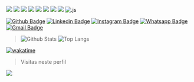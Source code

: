 ![](https://img.shields.io/badge/-SQL-000000?style=flat&logo=PostgreSQL)
![](https://img.shields.io/badge/-Git-000000?style=flat&logo=git&logoColor=F05032)
![](https://img.shields.io/badge/-GitHub-000000?style=flat&logo=github&logoColor=FFFFFF)
![](https://img.shields.io/badge/-Linux-000000?style=flat&logo=linux&logoColor=FFFF00)
![](https://img.shields.io/badge/-BootStrap-000000?style=flat&logo=BootStrap&logoColor=4B0082)
![](https://img.shields.io/badge/-HTML-000000?style=flat&logo=HTML5&logoColor=FF4500)
![](https://img.shields.io/badge/-CSS-000000?style=flat&logo=CSS3&logoColor=836FFF)
![](https://img.shields.io/badge/-JavaScript-000000?style=flat&logo=javaScript&logoColor=FFFF00)
![.js](https://img.shields.io/badge/-Node.js-000000?style=flat&logo=Node.js&logoColor=00FF00)

[![Github Badge](https://img.shields.io/github/followers/gubleo?label=Seguir&style=social)](https://github.com/gubleo)
[![Linkedin Badge](https://img.shields.io/badge/-LinkedIn-blue?style=flat-square&logo=Linkedin&logoColor=white&link=https://www.linkedin.com/in/gubleo/)](https://www.linkedin.com/in/gubleo/)
[![Instagram Badge](https://img.shields.io/badge/Instagram-C13584?style=flat-square&labelColor=C13584&logo=instagram&logoColor=white&link=https://www.instagram.com/gubleo/)](https://www.instagram.com/gubleo/)
[![Whatsapp Badge](https://img.shields.io/badge/-Whatsapp-4CA143?style=flat-square&labelColor=4CA143&logo=whatsapp&logoColor=white&link=https://api.whatsapp.com/send?phone=5511972761308)](https://api.whatsapp.com/send?phone=5511972761308)
[![Gmail Badge](https://img.shields.io/badge/-Gmail-c14438?style=flat-square&logo=Gmail&logoColor=white&link=mailto:gustavo@craos.net)](mailto:gustavo@craos.net)

>![Github Stats](https://github-readme-stats.vercel.app/api?username=gubleo&count_private=true&show_icons=true&include_all_commits=true)
>![Top Langs](https://github-readme-stats.vercel.app/api/top-langs/?username=gubleo&hide=TeX&layout=compact)

[![wakatime](https://wakatime.com/badge/user/cecdfd92-de2e-4590-84ab-d8f8fa1145d2.svg)](https://wakatime.com/@cecdfd92-de2e-4590-84ab-d8f8fa1145d2)


> Visitas neste perfil
<img src="https://profile-counter.glitch.me/gubleo/count.svg" />
